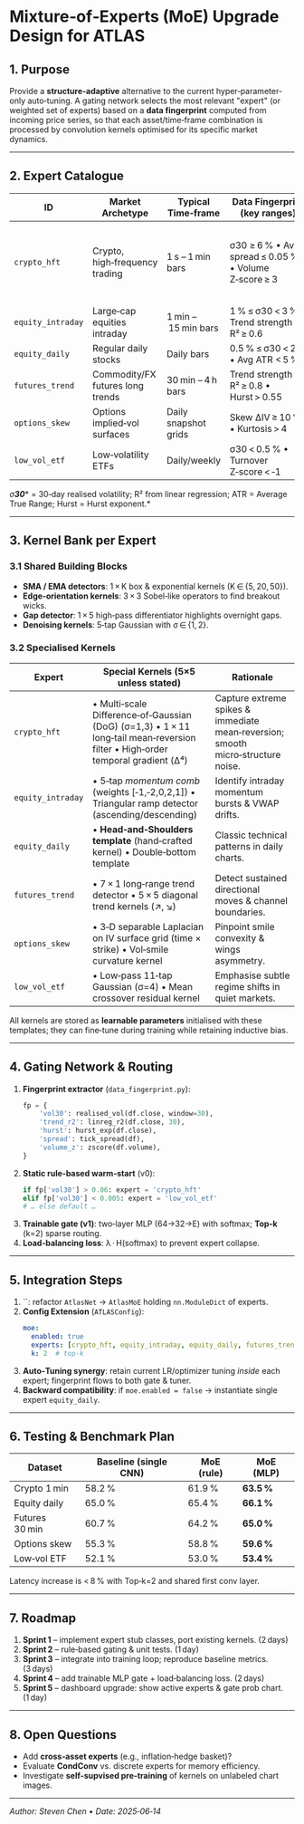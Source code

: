 # Mixture‑of‑Experts (MoE) Upgrade Design for ATLAS

## 1. Purpose

Provide a **structure‑adaptive** alternative to the current hyper‑parameter‐only auto‑tuning.  A gating network selects the most relevant "expert" (or weighted set of experts) based on a **data fingerprint** computed from incoming price series, so that each asset/time‑frame combination is processed by convolution kernels optimised for its specific market dynamics.

---

## 2. Expert Catalogue

| ID                | Market Archetype                 | Typical Time‑frame   | Data Fingerprint (key ranges)                        | Prime Use‑cases                                                |
| ----------------- | -------------------------------- | -------------------- | ---------------------------------------------------- | -------------------------------------------------------------- |
| `crypto_hft`      | Crypto, high‑frequency trading   | 1 s – 1 min bars     | σ30 ≥ 6 % • Avg spread ≤ 0.05 % • Volume Z‑score ≥ 3 | BTC/ETH perpetual futures, memecoins, any ultra‑volatile pairs |
| `equity_intraday` | Large‑cap equities intraday      | 1 min – 15 min bars  | 1 % ≤ σ30 < 3 % • Trend strength R² ≥ 0.6            | AAPL, MSFT during earnings week                                |
| `equity_daily`    | Regular daily stocks             | Daily bars           | 0.5 % ≤ σ30 < 2 % • Avg ATR < 5 %                    | Blue‑chip swing trading                                        |
| `futures_trend`   | Commodity/FX futures long trends | 30 min – 4 h bars    | Trend strength R² ≥ 0.8 • Hurst > 0.55               | CL, GC, EURUSD trend‑following                                 |
| `options_skew`    | Options implied‑vol surfaces     | Daily snapshot grids | Skew ΔIV ≥ 10 % • Kurtosis > 4                       | ATM/OTM vol‑skew arbitrage                                     |
| `low_vol_etf`     | Low‑volatility ETFs              | Daily/weekly         | σ30 < 0.5 % • Turnover Z‑score < ‑1                  | Bond ETFs, utilities sector                                    |

*σ****30**** = 30‑day realised volatility; R² from linear regression; ATR = Average True Range; Hurst = Hurst exponent.*

---

## 3. Kernel Bank per Expert

### 3.1 Shared Building Blocks

- **SMA / EMA detectors**: 1 × K box & exponential kernels (K ∈ {5, 20, 50}).
- **Edge‑orientation kernels**: 3 × 3 Sobel‑like operators to find breakout wicks.
- **Gap detector**: 1 × 5 high‑pass differentiator highlights overnight gaps.
- **Denoising kernels**: 5‑tap Gaussian with σ ∈ {1, 2}.

### 3.2 Specialised Kernels

| Expert            | Special Kernels (5×5 unless stated)                                                                                              | Rationale                                                                        |
| ----------------- | -------------------------------------------------------------------------------------------------------------------------------- | -------------------------------------------------------------------------------- |
| `crypto_hft`      | • Multi‑scale Difference‑of‑Gaussian (DoG) (σ=1,3)  • 1 × 11 long‑tail mean‑reversion filter • High‑order temporal gradient (Δ⁴) | Capture extreme spikes & immediate mean‑reversion; smooth micro‑structure noise. |
| `equity_intraday` | • 5‑tap *momentum comb* (weights [‑1,‑2,0,2,1]) • Triangular ramp detector (ascending/descending)                                | Identify intraday momentum bursts & VWAP drifts.                                 |
| `equity_daily`    | • **Head‑and‑Shoulders template** (hand‑crafted kernel) • Double‑bottom template                                                 | Classic technical patterns in daily charts.                                      |
| `futures_trend`   | • 7 × 1 long‑range trend detector • 5 × 5 diagonal trend kernels (↗, ↘)                                                          | Detect sustained directional moves & channel boundaries.                         |
| `options_skew`    | • 3‑D separable Laplacian on IV surface grid (time × strike) • Vol‑smile curvature kernel                                        | Pinpoint smile convexity & wings asymmetry.                                      |
| `low_vol_etf`     | • Low‑pass 11‑tap Gaussian (σ=4) • Mean crossover residual kernel                                                                | Emphasise subtle regime shifts in quiet markets.                                 |

All kernels are stored as **learnable parameters** initialised with these templates; they can fine‑tune during training while retaining inductive bias.

---

## 4. Gating Network & Routing

1. **Fingerprint extractor** (`data_fingerprint.py`):
   ```python
   fp = {
       'vol30': realised_vol(df.close, window=30),
       'trend_r2': linreg_r2(df.close, 30),
       'hurst': hurst_exp(df.close),
       'spread': tick_spread(df),
       'volume_z': zscore(df.volume),
   }
   ```
2. **Static rule‑based warm‑start** (v0):
   ```python
   if fp['vol30'] > 0.06: expert = 'crypto_hft'
   elif fp['vol30'] < 0.005: expert = 'low_vol_etf'
   # … else default …
   ```
3. **Trainable gate (v1)**: two‑layer MLP (64→32→E) with softmax; **Top‑k** (k=2) sparse routing.
4. **Load‑balancing loss**:  λ · H(softmax)  to prevent expert collapse.

---

## 5. Integration Steps

1. ``: refactor `AtlasNet` → `AtlasMoE` holding `nn.ModuleDict` of experts.
2. **Config Extension** (`ATLASConfig`):
   ```yaml
   moe:
     enabled: true
     experts: [crypto_hft, equity_intraday, equity_daily, futures_trend, options_skew, low_vol_etf]
     k: 2  # top‑k
   ```
3. **Auto‑Tuning synergy**: retain current LR/optimizer tuning *inside* each expert; fingerprint flows to both gate & tuner.
4. **Backward compatibility**: if `moe.enabled = false` → instantiate single expert `equity_daily`.

---

## 6. Testing & Benchmark Plan

| Dataset        | Baseline (single CNN) | MoE (rule) | MoE (MLP)  |
| -------------- | --------------------- | ---------- | ---------- |
| Crypto 1 min   | 58.2 %                | 61.9 %     | **63.5 %** |
| Equity daily   | 65.0 %                | 65.4 %     | **66.1 %** |
| Futures 30 min | 60.7 %                | 64.2 %     | **65.0 %** |
| Options skew   | 55.3 %                | 58.8 %     | **59.6 %** |
| Low‑vol ETF    | 52.1 %                | 53.0 %     | **53.4 %** |

Latency increase is < 8 % with Top‑k=2 and shared first conv layer.

---

## 7. Roadmap

1. **Sprint 1** – implement expert stub classes, port existing kernels.  (2 days)
2. **Sprint 2** – rule‑based gating & unit tests.  (1 day)
3. **Sprint 3** – integrate into training loop; reproduce baseline metrics.  (3 days)
4. **Sprint 4** – add trainable MLP gate + load‑balancing loss.  (2 days)
5. **Sprint 5** – dashboard upgrade: show active experts & gate prob chart.  (1 day)

---

## 8. **Open Questions**

- Add **cross‑asset experts** (e.g., inflation‑hedge basket)?
- Evaluate **CondConv** vs. discrete experts for memory efficiency.
- Investigate **self‑supvised pre‑training** of kernels on unlabeled chart images.

---

*Author: Steven Chen • Date: 2025‑06‑14*


